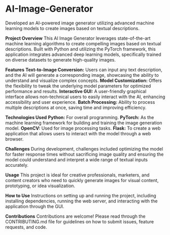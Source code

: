 # AI-Image-Generator
Developed an AI-powered image generator utilizing advanced machine learning models to create images based on textual descriptions.

**Project Overview**
This AI Image Generator leverages state-of-the-art machine learning algorithms to create compelling images based on textual descriptions. Built with Python and utilizing the PyTorch framework, this application integrates advanced deep learning models, specifically trained on diverse datasets to generate high-quality images.

**Features**
**Text-to-Image Conversion:** Users can input any text description, and the AI will generate a corresponding image, showcasing the ability to understand and visualize complex concepts.
**Model Customization:** Offers the flexibility to tweak the underlying model parameters for optimized performance and results.
**Interactive GUI:** A user-friendly graphical interface allows non-technical users to easily interact with the AI, enhancing accessibility and user experience.
**Batch Processing:** Ability to process multiple descriptions at once, saving time and improving efficiency.

**Technologies Used**
**Python:** For overall programming.
**PyTorch:** As the machine learning framework for building and training the image generation model.
**OpenCV:** Used for image processing tasks.
**Flask:** To create a web application that allows users to interact with the model through a web browser.

**Challenges**
During development, challenges included optimizing the model for faster response times without sacrificing image quality and ensuring the model could understand and interpret a wide range of textual inputs accurately.

**Usage**
This project is ideal for creative professionals, marketers, and content creators who need to quickly generate images for visual content, prototyping, or idea visualization.

**How to Use**
Instructions on setting up and running the project, including installing dependencies, running the web server, and interacting with the application through the GUI.

**Contributions**
Contributions are welcome! Please read through the CONTRIBUTING.md file for guidelines on how to submit issues, feature requests, and code.
